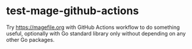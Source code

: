 # test-mage-github-actions

Try https://magefile.org with GitHub Actions workflow to do something useful,
optionally with Go standard library only without depending on any other Go packages.
